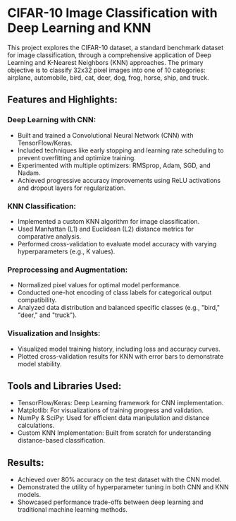 # CIFAR-10 Image Classification with Deep Learning and KNN
This project explores the CIFAR-10 dataset, a standard benchmark dataset for image classification, through a comprehensive application of Deep Learning and K-Nearest Neighbors (KNN) approaches. The primary objective is to classify 32x32 pixel images into one of 10 categories: airplane, automobile, bird, cat, deer, dog, frog, horse, ship, and truck.
## Features and Highlights:

### Deep Learning with CNN:
  * Built and trained a Convolutional Neural Network (CNN) with TensorFlow/Keras.
  * Included techniques like early stopping and learning rate scheduling to prevent overfitting and optimize training.
  * Experimented with multiple optimizers: RMSprop, Adam, SGD, and Nadam.
  * Achieved progressive accuracy improvements using ReLU activations and dropout layers for regularization.

### KNN Classification:
 * Implemented a custom KNN algorithm for image classification.
 * Used Manhattan (L1) and Euclidean (L2) distance metrics for comparative analysis.
 * Performed cross-validation to evaluate model accuracy with varying hyperparameters (e.g., K values).

### Preprocessing and Augmentation:
 * Normalized pixel values for optimal model performance.
 * Conducted one-hot encoding of class labels for categorical output compatibility.
 * Analyzed data distribution and balanced specific classes (e.g., "bird," "deer," and "truck").

### Visualization and Insights:
 * Visualized model training history, including loss and accuracy curves.
 * Plotted cross-validation results for KNN with error bars to demonstrate model stability.

## Tools and Libraries Used:
   * TensorFlow/Keras: Deep Learning framework for CNN implementation.
   * Matplotlib: For visualizations of training progress and validation.
   * NumPy & SciPy: Used for efficient data manipulation and distance calculations.
   * Custom KNN Implementation: Built from scratch for understanding distance-based classification.

## Results:
   * Achieved over 80% accuracy on the test dataset with the CNN model.
   * Demonstrated the utility of hyperparameter tuning in both CNN and KNN models.
   * Showcased performance trade-offs between deep learning and traditional machine learning methods.

